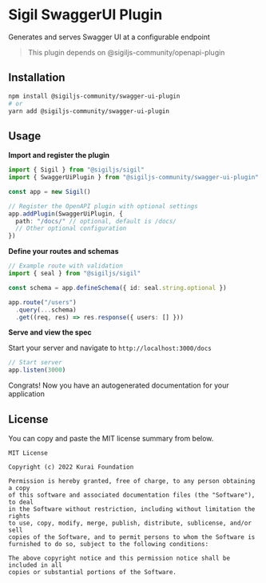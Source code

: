 # Sigil SwaggerUI Plugin

Generates and serves Swagger UI at a configurable endpoint

> This plugin depends on @sigiljs-community/openapi-plugin

## Installation

```bash
npm install @sigiljs-community/swagger-ui-plugin
# or
yarn add @sigiljs-community/swagger-ui-plugin
```


## Usage

**Import and register the plugin**

```typescript
import { Sigil } from "@sigiljs/sigil"
import { SwaggerUiPlugin } from "@sigiljs-community/swagger-ui-plugin"

const app = new Sigil()

// Register the OpenAPI plugin with optional settings
app.addPlugin(SwaggerUiPlugin, {
  path: "/docs/" // optional, default is /docs/
  // Other optional configuration
})
```

**Define your routes and schemas**

```typescript
// Example route with validation
import { seal } from "@sigiljs/sigil"

const schema = app.defineSchema({ id: seal.string.optional })

app.route("/users")
  .query(...schema)
  .get((req, res) => res.response({ users: [] }))
```

**Serve and view the spec**

Start your server and navigate to `http://localhost:3000/docs`

```ts
// Start server
app.listen(3000)
```

Congrats! Now you have an autogenerated documentation for your application 

## License

You can copy and paste the MIT license summary from below.

```text
MIT License

Copyright (c) 2022 Kurai Foundation

Permission is hereby granted, free of charge, to any person obtaining a copy
of this software and associated documentation files (the "Software"), to deal
in the Software without restriction, including without limitation the rights
to use, copy, modify, merge, publish, distribute, sublicense, and/or sell
copies of the Software, and to permit persons to whom the Software is
furnished to do so, subject to the following conditions:

The above copyright notice and this permission notice shall be included in all
copies or substantial portions of the Software.
```

